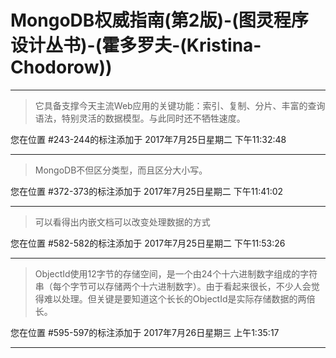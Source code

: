 # MongoDB权威指南(第2版)-(图灵程序设计丛书)-(霍多罗夫-(Kristina-Chodorow))

---

> 它具备支撑今天主流Web应用的关键功能：索引、复制、分片、丰富的查询语法，特别灵活的数据模型。与此同时还不牺牲速度。

您在位置 #243-244的标注添加于 2017年7月25日星期二 下午11:32:48

---

> MongoDB不但区分类型，而且区分大小写。

您在位置 #372-373的标注添加于 2017年7月25日星期二 下午11:41:02

---

> 可以看得出内嵌文档可以改变处理数据的方式

您在位置 #582-582的标注添加于 2017年7月25日星期二 下午11:53:26

---

> ObjectId使用12字节的存储空间，是一个由24个十六进制数字组成的字符串（每个字节可以存储两个十六进制数字）。由于看起来很长，不少人会觉得难以处理。但关键是要知道这个长长的ObjectId是实际存储数据的两倍长。

您在位置 #595-597的标注添加于 2017年7月26日星期三 上午1:35:17

---

